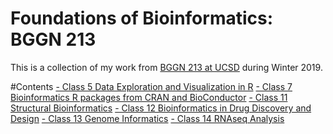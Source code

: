 # Foundations of Bioinformatics: BGGN 213

This is a collection of my work from [BGGN 213 at UCSD](https://bioboot.github.io/bggn213_W19/) during Winter 2019.

#Contents
[- Class 5 Data Exploration and Visualization in R](https://github.com/EABirkholz/BGGN-213-Classwork/blob/master/Class05/Class05.md)
[- Class 7 Bioinformatics R packages from CRAN and BioConductor](https://github.com/EABirkholz/BGGN-213-Classwork/blob/master/Class07/Class07.md)
[- Class 11 Structural Bioinformatics](https://github.com/EABirkholz/BGGN-213-Classwork/blob/master/Class11/Class11.md)
[- Class 12 Bioinformatics in Drug Discovery and Design](https://github.com/EABirkholz/BGGN-213-Classwork/blob/master/Class12/Class12.md)
[- Class 13 Genome Informatics](https://github.com/EABirkholz/BGGN-213-Classwork/blob/master/Class13/Class13.md)
[- Class 14 RNAseq Analysis](https://github.com/EABirkholz/BGGN-213-Classwork/blob/master/Class14/Class14.md)
